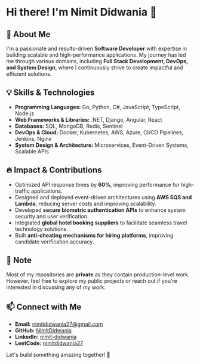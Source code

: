 # Hi there! I'm Nimit Didwania 👋

## 🚀 About Me
I'm a passionate and results-driven **Software Developer** with expertise in building scalable and high-performance applications. My journey has led me through various domains, including **Full Stack Development, DevOps, and System Design**, where I continuously strive to create impactful and efficient solutions.

## 💡 Skills & Technologies
- **Programming Languages:** Go, Python, C#, JavaScript, TypeScript, Node.js
- **Web Frameworks & Libraries:** .NET, Django, Angular, React
- **Databases:** SQL, MongoDB, Redis, Sentinel
- **DevOps & Cloud:** Docker, Kubernetes, AWS, Azure, CI/CD Pipelines, Jenkins, Nginx
- **System Design & Architecture:** Microservices, Event-Driven Systems, Scalable APIs

## 🔥 Impact & Contributions
- Optimized API response times by **60%**, improving performance for high-traffic applications.
- Designed and deployed event-driven architectures using **AWS SQS and Lambda**, reducing server costs and improving scalability.
- Developed **secure biometric authentication APIs** to enhance system security and user verification.
- Integrated **global hotel booking suppliers** to facilitate seamless travel technology solutions.
- Built **anti-cheating mechanisms for hiring platforms**, improving candidate verification accuracy.


## 📌 Note
Most of my repositories are **private** as they contain production-level work. However, feel free to explore my public projects or reach out if you're interested in discussing any of my work.

## 📫 Connect with Me
- **Email:** [nimitdidwania27@gmail.com](mailto:nimitdidwania27@gmail.com)
- **GitHub:** [NimitDidwania](https://github.com/NimitDidwania)
- **LinkedIn:** [nimit-didwania](https://www.linkedin.com/in/nimit-didwania/)
- **LeetCode:** [nimitdidwania27](https://leetcode.com/u/nimitdidwania27/)

Let's build something amazing together! 🚀

